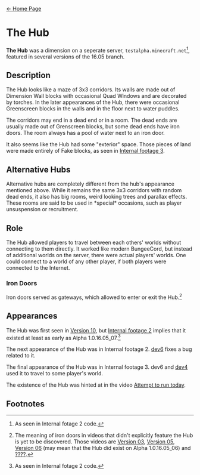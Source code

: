 [← Home Page](../README.md#2-basic-lore)

# The Hub

**The Hub** was a dimension on a seperate server, `testalpha.minecraft.net`[^1], featured in several versions of the 16.05 branch.

## Description
The Hub looks like a maze of 3x3 corridors. Its walls are made out of Dimension Wall blocks with occasional Quad Windows and are decorated by torches. In the later appearances of the Hub, there were occasional Greenscreen blocks in the walls and in the floor next to water puddles.

The corridors may end in a dead end or in a room. The dead ends are usually made out of Grenscreen blocks, but some dead ends have iron doors. The room always has a pool of water next to an iron door.

It also seems like the Hub had some "exterior" space. Those pieces of land were made entirely of Fake blocks, as seen in [Internal footage 3](../videos/internal-footage-3.md).

## Alternative Hubs
Alternative hubs are completely different from the hub's appearance mentioned above. While it remains the same 3x3 corridors with random dead ends, it also has big rooms, weird looking trees and parallax effects.  
These rooms are said to be used in \*special\* occasions, such as player unsuspension or recruitment.

## Role
The Hub allowed players to travel between each others' worlds without connecting to them directly. It worked like modern BungeeCord, but instead of additional worlds on the server, there were actual players' worlds. One could connect to a world of any other player, if both players were connected to the Internet.

### Iron Doors
Iron doors served as gateways, which allowed to enter or exit the Hub.[^2]

## Appearances
The Hub was first seen in [Version 10](../videos/version-10.md), but [Internal footage 2](../videos/internal-footage-2.md) implies that it existed at least as early as Alpha 1.0.16.05_07.[^1]

The next appearance of the Hub was in Internal footage 2. [dev6](developers.md#dev6) fixes a bug related to it.

The final appearance of the Hub was in Internal footage 3. dev6 and [dev4](developers.md#dev4) used it to travel to some player's world.

The existence of the Hub was hinted at in the video [Attempt to run today](../videos/attempt-to-run-today.md).

## Footnotes
[^1]: As seen in Internal fotage 2 code.
[^2]: The meaning of iron doors in videos that didn't explicitly feature the Hub is yet to be discovered. Those videos are [Version 03](../videos/version-03.md), [Version 05](../videos/version-05.md), [Version 06](../videos/version-06.md) (may mean that the Hub did exist on Alpha 1.0.16.05_06) and [????](../videos/question-mark.md).
